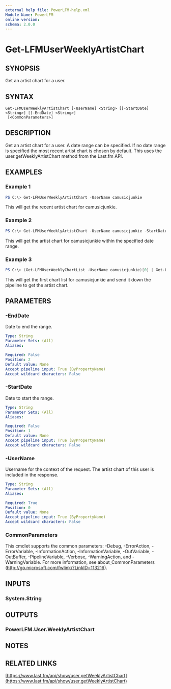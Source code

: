 ```yaml
---
external help file: PowerLFM-help.xml
Module Name: PowerLFM
online version:
schema: 2.0.0
---
```


# Get-LFMUserWeeklyArtistChart

## SYNOPSIS
Get an artist chart for a user.

## SYNTAX

```
Get-LFMUserWeeklyArtistChart [-UserName] <String> [[-StartDate] <String>] [[-EndDate] <String>]
 [<CommonParameters>]
```

## DESCRIPTION
Get an artist chart for a user. A date range can be specified. If no date range is specified the most recent artist chart is chosen by default. This uses the user.getWeeklyArtistChart method from the Last.fm API.

## EXAMPLES

### Example 1
```powershell
PS C:\> Get-LFMUserWeeklyArtistChart -UserName camusicjunkie
```

This will get the recent artist chart for camusicjunkie.

### Example 2
```powershell
PS C:\> Get-LFMUserWeeklyArtistChart -UserName camusicjunkie -StartDate 11/1/2018 -EndDate 12/1/2018
```

This will get the artist chart for camusicjunkie within the specified date range.

### Example 3
```powershell
PS C:\> (Get-LFMUserWeeklyChartList -UserName camusicjunkie)[0] | Get-LFMUserWeeklyArtistChart
```

This will get the first chart list for camusicjunkie and send it down the pipeline to get the artist chart.

## PARAMETERS

### -EndDate
Date to end the range.

```yaml
Type: String
Parameter Sets: (All)
Aliases:

Required: False
Position: 2
Default value: None
Accept pipeline input: True (ByPropertyName)
Accept wildcard characters: False
```

### -StartDate
Date to start the range.

```yaml
Type: String
Parameter Sets: (All)
Aliases:

Required: False
Position: 1
Default value: None
Accept pipeline input: True (ByPropertyName)
Accept wildcard characters: False
```

### -UserName
Username for the context of the request. The artist chart of this user is included in the response.

```yaml
Type: String
Parameter Sets: (All)
Aliases:

Required: True
Position: 0
Default value: None
Accept pipeline input: True (ByPropertyName)
Accept wildcard characters: False
```

### CommonParameters
This cmdlet supports the common parameters: -Debug, -ErrorAction, -ErrorVariable, -InformationAction, -InformationVariable, -OutVariable, -OutBuffer, -PipelineVariable, -Verbose, -WarningAction, and -WarningVariable. For more information, see about_CommonParameters (http://go.microsoft.com/fwlink/?LinkID=113216).

## INPUTS

### System.String

## OUTPUTS

### PowerLFM.User.WeeklyArtistChart

## NOTES

## RELATED LINKS

[https://www.last.fm/api/show/user.getWeeklyArtistChart](https://www.last.fm/api/show/user.getWeeklyArtistChart)
